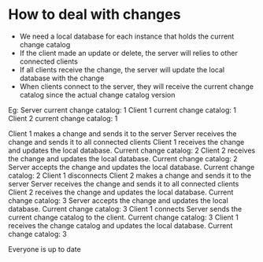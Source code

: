 # How to deal with changes

- We need a local database for each instance that holds the current change catalog
- If the client made an update or delete, the server will relies to other connected clients
- If all clients receive the change, the server will update the local database with the change
- When clients connect to the server, they will receive the current change catalog since the actual change catalog version

Eg:
Server current change catalog: 1
Client 1 current change catalog: 1
Client 2 current change catalog: 1

Client 1 makes a change and sends it to the server
Server receives the change and sends it to all connected clients
Client 1 receives the change and updates the local database. Current change catalog: 2
Client 2 receives the change and updates the local database. Current change catalog: 2
Server accepts the change and updates the local database. Current change catalog: 2
Client 1 disconnects
Client 2 makes a change and sends it to the server
Server receives the change and sends it to all connected clients
Client 2 receives the change and updates the local database. Current change catalog: 3
Server accepts the change and updates the local database. Current change catalog: 3
Client 1 connects
Server sends the current change catalog to the client. Current change catalog: 3
Client 1 receives the change catalog and updates the local database. Current change catalog: 3

Everyone is up to date
